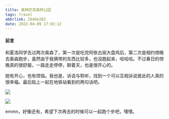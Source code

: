 ```yaml
---
title: 奥林匹克森林公园
tags: travel
abbrlink: 26d4e282
date: 2022-04-09 17:02:12
---
```


#### 前言

和夏洛同学去过两次奥森了，第一次是吃完阿依古丽大盘鸡后，第二次是相约傍晚去奥森跑步，虽然由于我俩带的东西比较多，也没跑起来，哈哈哈。不过春日的傍晚真的很舒服，一路走走停停，聊着天，也是很开心的。
<!--more-->
她有开心，也有烦恼。我也是，诉说与聆听，找到一个可以互相诉说彼此的人真的很幸福。最后贴上一起在地铁站看到的两句话吧。

![](https://timemachine-blog.oss-cn-beijing.aliyuncs.com/travel_with_my_girl/subway_1.pic.jpg)

![](https://timemachine-blog.oss-cn-beijing.aliyuncs.com/travel_with_my_girl/subway_2.pic.jpg)

emmn，好像还有，希望下次再去的时候可以一起跑个步吧，嘿嘿。

